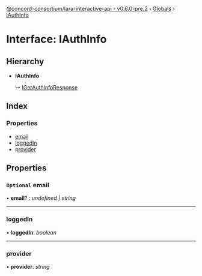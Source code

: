 [@concord-consortium/lara-interactive-api - v0.6.0-pre.2](../README.md) › [Globals](../globals.md) › [IAuthInfo](iauthinfo.md)

# Interface: IAuthInfo

## Hierarchy

* **IAuthInfo**

  ↳ [IGetAuthInfoResponse](igetauthinforesponse.md)

## Index

### Properties

* [email](iauthinfo.md#optional-email)
* [loggedIn](iauthinfo.md#loggedin)
* [provider](iauthinfo.md#provider)

## Properties

### `Optional` email

• **email**? : *undefined | string*

___

###  loggedIn

• **loggedIn**: *boolean*

___

###  provider

• **provider**: *string*

